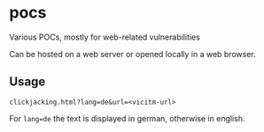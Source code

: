 # pocs
Various POCs, mostly for web-related vulnerabilities

Can be hosted on a web server or opened locally in a web browser.

## Usage
```
clickjacking.html?lang=de&url=<vicitm-url>
```
For `lang=de` the text is displayed in german, otherwise in english.

